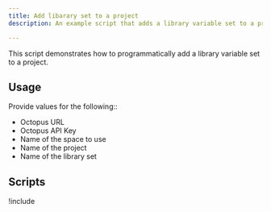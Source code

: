 ```yaml
---
title: Add libarary set to a project
description: An example script that adds a library variable set to a project.

---
```


This script demonstrates how to programmatically add a library variable set to a project.

## Usage

Provide values for the following::
- Octopus URL
- Octopus API Key
- Name of the space to use
- Name of the project
- Name of the library set

## Scripts

!include <add-library-set-to-project-scripts>